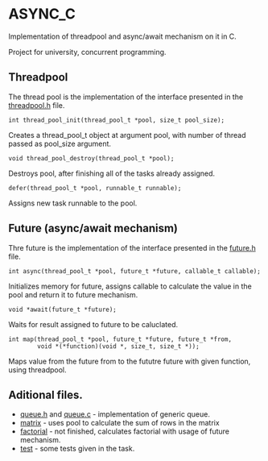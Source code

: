 # ASYNC_C

Implementation of threadpool and async/await mechanism on it in C.

Project for university, concurrent programming.

## Threadpool
The thread pool is the implementation of the interface presented in the [threadpool.h](threadpool.h) file.

```
int thread_pool_init(thread_pool_t *pool, size_t pool_size);
```
Creates a thread_pool_t object at argument pool, with number of thread passed as pool_size argument.

```
void thread_pool_destroy(thread_pool_t *pool);
```
Destroys pool, after finishing all of the tasks already assigned.

```
defer(thread_pool_t *pool, runnable_t runnable);
```
Assigns new task runnable to the pool.

## Future (async/await mechanism)
Thre future is the implementation of the interface presented in the [future.h](future.h) file.

```
int async(thread_pool_t *pool, future_t *future, callable_t callable);
```
Initializes memory for future, assigns callable to calculate the value in the pool and return it to future mechanism.

```
void *await(future_t *future);
```
Waits for result assigned to future to be caluclated.

```
int map(thread_pool_t *pool, future_t *future, future_t *from,
        void *(*function)(void *, size_t, size_t *));
```
Maps value from the future from to the fututre future with given function, using threadpool.

## Aditional files.

- [queue.h](queue.h) and [queue.c](queue.h) - implementation of generic queue.
- [matrix](macierz.c) - uses pool to calculate the sum of rows in the matrix
- [factorial](silnia.c) - not finished, calculates factorial with usage of future mechanism.
- [test](/test) - some tests given in the task.
